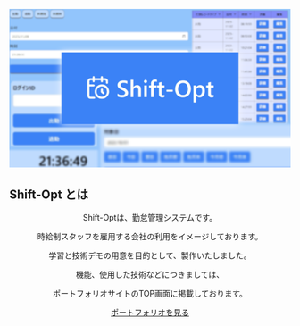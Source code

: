 <p align="center">
    <a href="https://gce.shift-opt.com">
        <img src="public/imgs/top.png" width="800" alt="Shift-Opt イメージ画像">
    </a>
</p>

## Shift-Opt とは
<p align="center">
Shift-Optは、勤怠管理システムです。 
</p>
<p align="center">
時給制スタッフを雇用する会社の利用をイメージしております。
</p>
<p align="center">
学習と技術デモの用意を目的として、製作いたしました。
</p>

<p align="center">
機能、使用した技術などにつきましては、
</p>
<p align="center">
ポートフォリオサイトのTOP画面に掲載しております。
</p>

<p align="center">
    <a href="https://gce.shift-opt.com">ポートフォリオを見る</a>
</p>
